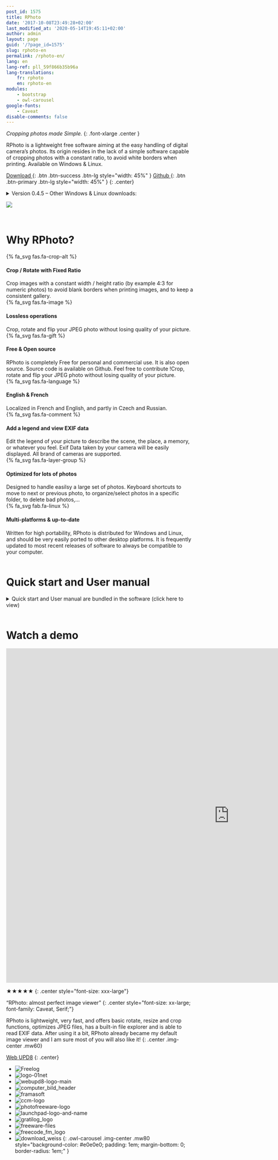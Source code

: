 ```yaml
---
post_id: 1575
title: RPhoto
date: '2017-10-08T23:49:28+02:00'
last_modified_at: '2020-05-14T19:45:11+02:00'
author: admin
layout: page
guid: '/?page_id=1575'
slug: rphoto-en
permalink: /rphoto-en/
lang: en
lang-ref: pll_59f866b35b96a
lang-translations:
    fr: rphoto
    en: rphoto-en
modules:
    - bootstrap
    - owl-carousel
google-fonts:
    - Caveat
disable-comments: false
---
```


<div class="container-fluid"><div class="row align-items-start"><div class="col-md" markdown="1">

*Cropping photos made Simple.*
{: .font-xlarge .center }

RPhoto is a lightweight free software aiming at the easy handling of digital camera’s photos. Its origin resides in the lack of a simple software capable of cropping photos with a constant ratio, to avoid white borders when printing. Available on Windows &amp; Linux.

[ Download ](https://github.com/rpeyron/rphoto/releases/download/v0.4.5/rphoto_setup.exe){: .btn .btn-success .btn-lg style="width: 45%" } [ Github ](https://github.com/rpeyron/rphoto){: .btn .btn-primary .btn-lg style="width: 45%" }
{: .center}

<details markdown="1"><summary>Version 0.4.5 – Other Windows &amp; Linux downloads:</summary>

- Sources : [rphoto-0.4.5.zip](https://github.com/rpeyron/rphoto/archive/v0.4.5.zip)
- Windows (Portable) : [rphoto\_bin.zip](https://github.com/rpeyron/rphoto/releases/download/v0.4.5/rphoto_bin.zip)
- Debian : [rphoto\_0.4.5-ppa1\_amd64.deb](https://github.com/rpeyron/rphoto/releases/download/v0.4.5/rphoto_0.4.5-ppa1_amd64.deb)
- Ubuntu : <ppa:rpeyron/ppa>

</details>

</div><div class="col-md" markdown="1">

 ![](/files/2017/10/rphoto_scr.jpg)

 </div>
</div></div>

<br>

# Why RPhoto?

<div class="container-fluid features-list"><div class="row">

<div class="col-sm">

<div class="row feature py-2">
  <div class="col-3"><div class="feature-icon">{% fa_svg fas.fa-crop-alt %}</div></div>
  <div class="col-9"><h4>Crop / Rotate with Fixed Ratio </h4>Crop images with a constant width / height ratio (by example 4:3 for numeric photos) to avoid blank borders when printing images, and to keep a consistent gallery.</div>
</div>

<div class="row feature py-2">
  <div class="col-3"><div class="feature-icon">{% fa_svg fas.fa-image %}</div></div>
  <div class="col-9"><h4>Lossless operations</h4>Crop, rotate and flip your JPEG photo without losing quality of your picture.</div>
</div>

<div class="row feature py-2">
  <div class="col-3"><div class="feature-icon">{% fa_svg fas.fa-gift %}</div></div>
  <div class="col-9"><h4>Free &amp; Open source</h4>RPhoto is completely Free for personal and commercial use.  
It is also open source. Source code is available on Github. Feel free to contribute !Crop, rotate and flip your JPEG photo without losing quality of your picture.</div>
</div>

<div class="row feature py-2">
  <div class="col-3"><div class="feature-icon">{% fa_svg fas.fa-language %}</div></div>
  <div class="col-9"><h4>English &amp; French</h4>Localized in French and English, and partly in Czech and Russian.</div>
</div>

</div>

<div class="col-sm">

<div class="row feature py-2">
  <div class="col-3"><div class="feature-icon">{% fa_svg fas.fa-comment %}</div></div>
  <div class="col-9"><h4>Add a legend and view EXIF data  </h4> Edit the legend of your picture to describe the scene, the place, a memory, or whatever you feel.  
Exif Data taken by your camera will be easily displayed. All brand of cameras are supported.
</div>
</div>

<div class="row feature py-2">
  <div class="col-3"><div class="feature-icon">{% fa_svg fas.fa-layer-group %}</div></div>
  <div class="col-9"><h4>Optimized for lots of photos  </h4>Designed to handle easilsy a large set of photos. Keyboard shortcuts to move to next or previous photo, to organize/select photos in a specific folder, to delete bad photos,…</div>
</div>

<div class="row feature py-2">
  <div class="col-3"><div class="feature-icon">{% fa_svg fab.fa-linux %}</div></div>
  <div class="col-9"><h4>Multi-platforms &amp; up-to-date </h4>Written for high portability, RPhoto is distributed for Windows and Linux, and should be very easily ported to other desktop platforms. It is frequently updated to most recent releases of software to always be compatible to your computer.</div>
</div>

</div></div></div>

<br>

# Quick start and User manual

<details class="user-guide" id="manual-details"><summary>Quick start and User manual are bundled in the software (click here to view)</summary>

<iframe id="manual" src="/files/old-web/soft/rphoto/manual/help_en.html" style="width:100%; background-color: #f5f5f5;" class="mw80 img-center" frameborder="0" onload="resizeIframe(this)"></iframe>

<script>
  function resizeIframe(obj) {
    obj.style.height = obj.contentWindow.document.documentElement.scrollHeight + 'px';
  }

  function resizeFrame() { resizeIframe(document.getElementById('manual')) }
  document.getElementById('manual').contentWindow.addEventListener('resize', resizeFrame);
  document.getElementById('manual-details').addEventListener("toggle", resizeFrame);

</script>

</details>

<br>

# Watch a demo

<iframe allow="accelerometer; autoplay; clipboard-write; encrypted-media; gyroscope; picture-in-picture" allowfullscreen="" frameborder="0" height="900" width="1200" style="aspect-ratio: 1200/900; " class="mw80 img-center" loading="lazy" src="https://www.youtube.com/embed/pcDi5PxY8x4?feature=oembed" title="RPhoto-GuideRatio.avi"  ></iframe>

<br>

★★★★★
{: .center style="font-size: xxx-large"}

“RPhoto: almost perfect image viewer”
{: .center style="font-size: xx-large; font-family: Caveat, Serif;"}

RPhoto is lightweight, very fast, and offers basic rotate, resize and crop functions, optimizes JPEG files, has a built-in file explorer and is able to read EXIF data. After using it a bit, RPhoto already became my default image viewer and I am sure most of you will also like it!
{: .center .img-center .mw60}

[Web UPD8](http://www.webupd8.org/2009/10/rphoto-almost-perfect-image-viewer.html)
{: .center}


- ![Freelog](/files/2017/10/Freelog.jpg)
- ![logo-01net](/files/2017/10/logo-01net.png)
- ![webupd8-logo-main](/files/2017/10/webupd8-logo-main.png)
- ![computer_bild_header](/files/2017/10/computer_bild_header-1.png)
- ![framasoft](/files/2017/10/framasoft.jpg)
- ![ccm-logo](/files/2017/10/ccm-logo.png)
- ![photofreeware-logo](/files/2017/10/photofreeware-logo.png)
- ![launchpad-logo-and-name](/files/2017/10/launchpad-logo-and-name.png)
- ![gratilog_logo](/files/2017/10/gratilog_logo.png)
- ![freeware-files](/files/2017/10/freeware-files-1.jpg)
- ![freecode_fm_logo](/files/2017/10/freecode_fm_logo-1.png)
- ![download_weiss](/files/2017/10/download_weiss.svg)
{: .owl-carousel .img-center .mw80 style="background-color: #e0e0e0; padding: 1em; margin-bottom: 0; border-radius: 1em;" }

<script>
$(document).ready(function(){ $(".owl-carousel").owlCarousel({
  items:3, 
  loop:true, margin: 20, center:true, dots: false,
  autoplay: true, autoplayTimeout: 1000,
  responsive: {  600:{items:4}, 900:{items:5}}
});});
</script>